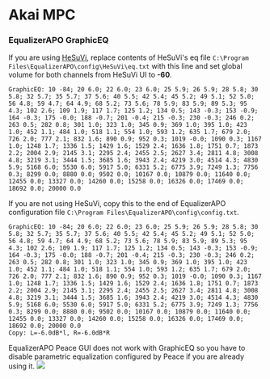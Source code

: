 # Akai MPC
### EqualizerAPO GraphicEQ
If you are using [HeSuVi](https://sourceforge.net/projects/hesuvi/), replace contents of HeSuVi's eq file `C:\Program Files\EqualizerAPO\config\HeSuVi\eq.txt` with this line and set global volume for both channels from HeSuVi UI to **-60**.
```
GraphicEQ: 10 -84; 20 6.0; 22 6.0; 23 6.0; 25 5.9; 26 5.9; 28 5.8; 30 5.8; 32 5.7; 35 5.7; 37 5.6; 40 5.5; 42 5.4; 45 5.2; 49 5.1; 52 5.0; 56 4.8; 59 4.7; 64 4.9; 68 5.2; 73 5.6; 78 5.9; 83 5.9; 89 5.3; 95 4.3; 102 2.6; 109 1.9; 117 1.7; 125 1.2; 134 0.5; 143 -0.3; 153 -0.9; 164 -0.3; 175 -0.0; 188 -0.7; 201 -0.4; 215 -0.3; 230 -0.3; 246 0.2; 263 0.5; 282 0.8; 301 1.0; 323 1.0; 345 0.9; 369 1.0; 395 1.0; 423 1.0; 452 1.1; 484 1.0; 518 1.1; 554 1.0; 593 1.2; 635 1.7; 679 2.0; 726 2.0; 777 2.1; 832 1.6; 890 0.9; 952 0.3; 1019 -0.0; 1090 0.3; 1167 1.0; 1248 1.7; 1336 1.5; 1429 1.6; 1529 2.4; 1636 1.8; 1751 0.7; 1873 2.2; 2004 2.9; 2145 3.1; 2295 2.4; 2455 2.5; 2627 3.4; 2811 4.8; 3008 4.8; 3219 3.1; 3444 1.5; 3685 1.6; 3943 2.4; 4219 3.0; 4514 4.3; 4830 5.9; 5168 6.0; 5530 6.0; 5917 5.0; 6331 5.2; 6775 3.9; 7249 1.3; 7756 0.3; 8299 0.0; 8880 0.0; 9502 0.0; 10167 0.0; 10879 0.0; 11640 0.0; 12455 0.0; 13327 0.0; 14260 0.0; 15258 0.0; 16326 0.0; 17469 0.0; 18692 0.0; 20000 0.0
```
If you are not using HeSuVi, copy this to the end of EqualizerAPO configuration file `C:\Program Files\EqualizerAPO\config\config.txt`.
```
GraphicEQ: 10 -84; 20 6.0; 22 6.0; 23 6.0; 25 5.9; 26 5.9; 28 5.8; 30 5.8; 32 5.7; 35 5.7; 37 5.6; 40 5.5; 42 5.4; 45 5.2; 49 5.1; 52 5.0; 56 4.8; 59 4.7; 64 4.9; 68 5.2; 73 5.6; 78 5.9; 83 5.9; 89 5.3; 95 4.3; 102 2.6; 109 1.9; 117 1.7; 125 1.2; 134 0.5; 143 -0.3; 153 -0.9; 164 -0.3; 175 -0.0; 188 -0.7; 201 -0.4; 215 -0.3; 230 -0.3; 246 0.2; 263 0.5; 282 0.8; 301 1.0; 323 1.0; 345 0.9; 369 1.0; 395 1.0; 423 1.0; 452 1.1; 484 1.0; 518 1.1; 554 1.0; 593 1.2; 635 1.7; 679 2.0; 726 2.0; 777 2.1; 832 1.6; 890 0.9; 952 0.3; 1019 -0.0; 1090 0.3; 1167 1.0; 1248 1.7; 1336 1.5; 1429 1.6; 1529 2.4; 1636 1.8; 1751 0.7; 1873 2.2; 2004 2.9; 2145 3.1; 2295 2.4; 2455 2.5; 2627 3.4; 2811 4.8; 3008 4.8; 3219 3.1; 3444 1.5; 3685 1.6; 3943 2.4; 4219 3.0; 4514 4.3; 4830 5.9; 5168 6.0; 5530 6.0; 5917 5.0; 6331 5.2; 6775 3.9; 7249 1.3; 7756 0.3; 8299 0.0; 8880 0.0; 9502 0.0; 10167 0.0; 10879 0.0; 11640 0.0; 12455 0.0; 13327 0.0; 14260 0.0; 15258 0.0; 16326 0.0; 17469 0.0; 18692 0.0; 20000 0.0
Copy: L=-6.0dB*l, R=-6.0dB*R
```
EqualizerAPO Peace GUI does not work with GraphicEQ so you have to disable parametric equalization configured by Peace if you are already using it.
![](https://raw.githubusercontent.com/jaakkopasanen/AutoEq/master/results/Sonoma%20Model%20One/innerfidelity/onear/Akai%20MPC/Akai%20MPC.png)

